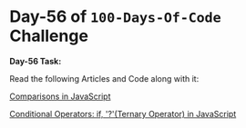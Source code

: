 # Day-56 of `100-Days-Of-Code` Challenge

**Day-56 Task:**

Read the following Articles and Code along with it:

[Comparisons in JavaScript](https://javascript.info/comparison)

[Conditional Operators: if, '?'(Ternary Operator) in JavaScript](https://javascript.info/ifelse)
